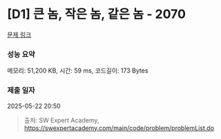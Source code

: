 # [D1] 큰 놈, 작은 놈, 같은 놈 - 2070 

[문제 링크](https://swexpertacademy.com/main/code/problem/problemDetail.do?contestProbId=AV5QQ6qqA40DFAUq) 

### 성능 요약

메모리: 51,200 KB, 시간: 59 ms, 코드길이: 173 Bytes

### 제출 일자

2025-05-22 20:50



> 출처: SW Expert Academy, https://swexpertacademy.com/main/code/problem/problemList.do